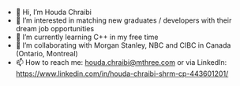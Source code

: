 - 👋 Hi, I’m Houda Chraibi
- 👀 I’m interested in matching new graduates / developers with their dream job opportunities
- 🌱 I’m currently learning C++ in my free time
- 💞️ I’m collaborating with Morgan Stanley, NBC and CIBC in Canada (Ontario, Montreal)
- 📫 How to reach me: houda.chraibi@mthree.com or via LinkedIn: https://www.linkedin.com/in/houda-chraibi-shrm-cp-443601201/

<!---
HoudaChr/HoudaChr is a ✨ special ✨ repository because its `README.md` (this file) appears on your GitHub profile.
You can click the Preview link to take a look at your changes.
--->
